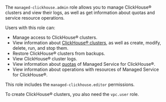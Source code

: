 The `managed-clickhouse.admin` role allows you to manage ClickHouse® clusters and view their logs, as well as get information about quotas and service resource operations.

Users with this role can:
* Manage access to ClickHouse® clusters.
* View information about [ClickHouse® clusters](../../managed-clickhouse/concepts/index.md), as well as create, modify, delete, run, and stop them.
* Restore ClickHouse® clusters from backups.
* View ClickHouse® cluster logs.
* View information about [quotas](../../managed-clickhouse/concepts/limits.md#mch-quotas) of Managed Service for ClickHouse®.
* View information about operations with resources of Managed Service for ClickHouse®.

This role includes the `managed-clickhouse.editor` permissions.

To create ClickHouse® clusters, you also need the `vpc.user` role.